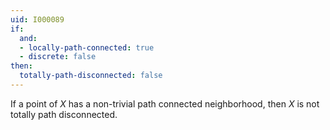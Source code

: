 ```yaml
---
uid: I000089
if:
  and:
  - locally-path-connected: true
  - discrete: false
then:
  totally-path-disconnected: false
---
```

If a point of $X$ has a non-trivial path connected neighborhood, then $X$ is not totally path disconnected.

